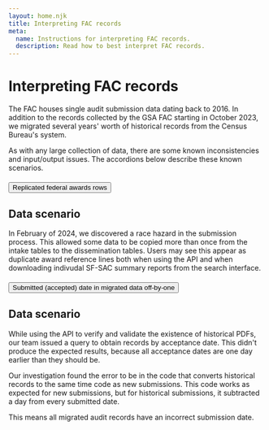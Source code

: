 ```yaml
---
layout: home.njk
title: Interpreting FAC records
meta:
  name: Instructions for interpreting FAC records.
  description: Read how to best interpret FAC records.
---
```


# Interpreting FAC records

The FAC houses single audit submission data dating back to 2016. In addition to the records collected by the GSA FAC starting in October 2023, we migrated several years' worth of historical records from the Census Bureau's system.

As with any large collection of data, there are some known inconsistencies and input/output issues. The accordions below describe these known scenarios.

<div class="usa-accordion usa-accordion--bordered">
  <h4 class="usa-accordion__heading">
    <button
      type="button"
      class="usa-accordion__button"
      aria-expanded="false"
      aria-controls="replicated-rows"
    >
    Replicated federal awards rows
    </button>
  </h4>
  <div id="replicated-rows" class="usa-accordion__content usa-prose">

## Data scenario

In February of 2024, we discovered a race hazard in the submission process. This allowed some data to be copied more than once from the intake tables to the dissemination tables. Users may see this appear as duplicate award reference lines both when using the API and when downloading indivudal SF-SAC summary reports from the search interface.

<div class="usa-accordion usa-accordion--bordered">
  <h4 class="usa-accordion__heading">
    <button
      type="button"
      class="usa-accordion__button"
      aria-expanded="false"
      aria-controls="historical-accepted-date"
    >
    Submitted (accepted) date in migrated data off-by-one
    </button>
  </h4>
  <div id="historical-accepted-date" class="usa-accordion__content usa-prose">

## Data scenario

While using the API to verify and validate the existence of historical PDFs, our team issued a query to obtain records by acceptance date. This didn't produce the expected results, because all acceptance dates are one day earlier than they should be.

Our investigation found the error to be in the code that converts historical records to the same time code as new submissions. This code works as expected for new submissions, but for historical submissions, it subtracted a day from every submitted date. 

This means all migrated audit records have an incorrect submission date.